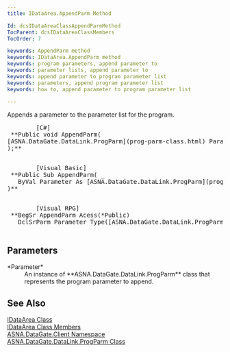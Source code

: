 ```yaml
---
title: IDataArea.AppendParm Method

Id: dcsIDataAreaClassAppendParmMethod
TocParent: dcsIDataAreaClassMembers
TocOrder: 7

keywords: AppendParm method
keywords: IDataArea.AppendParm method
keywords: program parameters, append parameter to
keywords: parameter lists, append parameter to
keywords: append parameter to program parameter list
keywords: parameters, append program parameter list
keywords: how to, append parameter to program parameter list

---
```


Appends a parameter to the parameter list for the program.
<pre class="prettyprint">
        <span class="lang">[C#]</span>
 **Public void AppendParm(
[ASNA.DataGate.DataLink.ProgParm](prog-parm-class.html) Parameter
);** 
      </pre>
<pre>
        <span class="lang">[Visual Basic] </span>
 **Public Sub AppendParm( _
   ByVal Parameter As [ASNA.DataGate.DataLink.ProgParm](prog-parm-class.html) _
)** 
      </pre>
<pre class="prettyprint">
        <span class="lang">[Visual RPG]</span>
 **BegSr AppendParm Acess(*Public)
   DclSrParm Parameter Type([ASNA.DataGate.DataLink.ProgParm](prog-parm-class.html))** 
      </pre>

## Parameters

<dl>
        <dt>
          <span> *Parameter* 
          </span>
        </dt>
        <dd><span />
          <span>  <font>An instance of **ASNA.DataGate.DataLink.ProgParm**  class that represents the program parameter to append. </span>  </dd>
</dl>

## See Also

[IDataArea Class](idataarea-class.html) <br /> [IDataArea Class Members](dcsIDataAreaMembers.html) <br /> [ASNA.DataGate.Client Namespace](datagate-client-namespace.html) <br /> [ASNA.DataGate.DataLink.ProgParm Class](prog-parm-class.html) <br /> 
